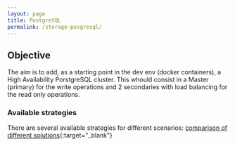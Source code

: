 ```yaml
---
layout: page
title: PostgreSQL
permalink: /storage-posgresql/
---
```


## Objective
The aim is to add, as a starting point in the dev env (docker containers), a High Availability PorstgreSQL cluster.
This whould consist in a Master (primary) for the write operations and 2 secondaries with load balancing for the read only operations.

### Available strategies
There are several available strategies for different scenarios: [comparison of different solutions](https://www.postgresql.org/docs/current/different-replication-solutions.html){:target="_blank"}

